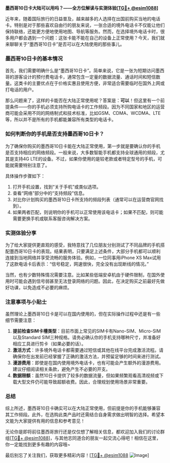**墨西哥10日卡大陆可以用吗？——全方位解读与实测体验[[TG💪+ @esim1088](https://t.me/s/esim1088)]**

近年来，随着国际旅行的日益普及，越来越多的人选择在出国前购买当地的电话卡。特别是对于那些喜欢自由行的朋友来说，一张合适的境外电话卡不仅能让他们保持联络，还能更方便地使用地图、导航等服务。然而，在选择境外电话卡时，很多用户都会遇到一个问题：这张卡能不能在自己的设备上正常使用？今天，我们就来聊聊关于“墨西哥10日卡”是否可以在大陆使用的那些事儿。

### 墨西哥10日卡的基本情况

首先，我们需要明确什么是“墨西哥10日卡”。简单来说，它是一张为短期访问墨西哥的游客设计的预付费电话卡，通常包含一定量的数据流量、通话时间和短信数量。这类卡的主要优点在于价格实惠且使用方便，非常适合需要临时在国外上网或打电话的用户。

那么问题来了，这样的卡能否在大陆正常使用呢？答案是：**可以**！但这里有一个前提条件——你的手机必须支持所购电话卡的工作频段。因为不同国家和地区的运营商可能会采用不同的网络制式和技术标准，比如GSM、CDMA、WCDMA、LTE等，所以并不是所有的手机都能兼容所有类型的电话卡。

### 如何判断你的手机是否支持墨西哥10日卡？

为了确保你购买的墨西哥10日卡能在大陆正常使用，第一步就是要确认你的手机是否支持相应的网络频段。一般来说，大多数智能手机都支持全球通用的频段，尤其是支持4G LTE的设备。不过，如果你使用的是较老款或者特定型号的手机，可能就需要特别注意了。

具体操作步骤如下：

1. 打开手机设置，找到“关于手机”或类似选项。
2. 查看“网络”部分中的“支持频段”信息。
3. 对比你计划购买的墨西哥10日卡所支持的频段列表（通常可以在运营商官网找到）。
4. 如果两者匹配，则说明你的手机可以正常使用该电话卡；如果不匹配，则可能需要更换手机或联系客服咨询解决方案。

### 实测体验分享

为了给大家提供更直观的感受，我特意找了几位朋友分别测试了不同品牌的手机搭配墨西哥10日卡的表现。结果表明，只要满足上述条件，大部分手机都可以顺利连接到当地网络并享受流畅的服务体验。例如，一位同事用iPhone XS Max试用了这款电话卡后表示：“信号稳定，网速很快，完全没有出现断线的情况。”

当然，也有少数特殊情况需要注意。比如某些低端安卓机由于硬件限制，在国外使用时可能会遇到信号弱甚至无法登录网络的问题。因此，在决定购买之前最好先做好功课，以免造成不必要的麻烦。

### 注意事项与小贴士

虽然理论上墨西哥10日卡是可以在国内使用的，但在实际操作过程中还是有一些细节需要注意：

1. **提前检查SIM卡槽类型**：目前市面上常见的SIM卡有Nano-SIM、Micro-SIM以及Standard SIM三种规格。请务必确认你的手机支持哪种尺寸，并准备好相应工具进行剪卡（如果必要的话）。
2. **激活方式**：许多境外电话卡都需要通过短信或其他在线平台完成激活流程。请确保你在出发前已经掌握了正确的激活方法，并预留足够的时间来进行测试。
3. **漫游费用**：即使是在国内使用境外电话卡，也有可能会产生额外的漫游费用。建议仔细阅读相关条款，避免产生不必要的开支。
4. **数据限额**：虽然10日卡提供了较多的数据流量，但如果频繁观看高清视频或下载大型文件仍可能导致超额收费。因此，合理规划使用场景非常重要。

### 总结

综上所述，墨西哥10日卡确实可以在大陆正常使用，但前提是你的手机能够兼容其工作频段。此外，在选购此类产品时还需结合自身需求做出明智的选择。希望本文能为大家提供有用的信息和参考意见！

无论你是即将前往墨西哥旅行还是仅仅想了解相关信息，都欢迎加入我们的讨论群组[[TG💪+ @esim1088](https://t.me/s/esim1088)]，与其他志同道合的朋友一起交流心得吧！相信在这里，你一定能找到更多有趣的内容哦~

最后别忘了关注我们，获取更多精彩内容！[[TG💪+ @esim1088](https://t.me/s/esim1088) ![Image](https://i.postimg.cc/4NQfJmqS/Snipaste-2025-05-13-00-14-12.png)]